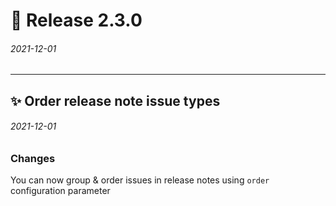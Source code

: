 
# :rocket: Release 2.3.0 
###### 2021-12-01

---

## :sparkles: Order release note issue types 
###### 2021-12-01

### Changes
<!-- Specify changes you've done in your PR, be as specific as you can! :) -->

You can now group & order issues in release notes using `order` configuration parameter


